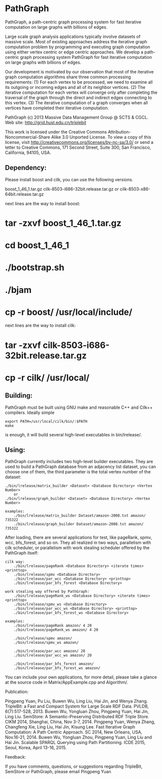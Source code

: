 # PathGraph
PathGraph, a path-centric graph processing system for fast iterative computation on large graphs with billions of edges.

Large scale graph analysis applications typically involve datasets of massive scale. Most of existing approaches address the iterative graph computation problem by programming and executing graph computation using either vertex centric or edge centric approaches. We develop a path-centric graph processing system PathGraph for fast iterative computation on large graphs with billions of edges.

Our development is motivated by our observation that most of the iterative graph computation algorithms share three common processing requirements: (1) For each vertex to be processed, we need to examine all its outgoing or incoming edges and all of its neighbor vertices. (2) The iterative computation for each vertex will converge only after completing the traversal of the graph through the direct and indirect edges connecting to this vertex. (3) The iterative computation of a graph converges when all vertices have completed their iterative computation.

PathGraph
(c) 2013 Massive Data Management Group @ SCTS & CGCL. 
	Web site: http://grid.hust.edu.cn/triplebit

This work is licensed under the Creative Commons
Attribution-Noncommercial-Share Alike 3.0 Unported License. To view a copy
of this license, visit http://creativecommons.org/licenses/by-nc-sa/3.0/
or send a letter to Creative Commons, 171 Second Street, Suite 300,
San Francisco, California, 94105, USA.


Dependency:
-----------
Please install boost and cilk, you can use the following versions.

boost_1_46_1.tar.gz
cilk-8503-i686-32bit.release.tar.gz or cilk-8503-x86-64bit.release.tar.gz

next lines are the way to install boost:
# tar -zxvf boost_1_46_1.tar.gz
# cd boost_1_46_1
# ./bootstrap.sh
# ./bjam
# cp -r boost/ /usr/local/include/

next lines are the way to install cilk:
# tar -zxvf cilk-8503-i686-32bit.release.tar.gz
# cp -r cilk/ /usr/local/

Building:
---------

PathGraph must be built using GNU make and reasonable C++ and Cilk++ compilers. Ideally simple

    export PATH=/usr/local/cilk/bin/:$PATH
    make

is enough, it will build several high-level executables in bin/lrelease/.

Using:
------

PathGraph currently includes two high-level builder executables. They are used to build a PathGraph
database from an adjacency list dataset, you can choose one of them, the third parameter is the
total vertex number of the dataset:

    ./bin/lrelease/matrix_builder <Dataset> <Database Directory> <Vertex Number>
        or
    ./bin/lrelease/graph_builder <Dataset> <Database Directory> <Vertex Number>
   
    examples: 
	    ./bin/lrelease/matrix_builder Dataset/amazon-2008.txt amazon/ 735322
        ./bin/lrelease/graph_builder Dataset/amazon-2008.txt amazon/ 735322


After loading, there are several applications for test, like pageRank, spmv, wcc, bfs_forest, and so on.
They all realized in two ways, parallelism with cilk scheduler, or parallelism with work stealing 
scheduler offered by the PathGraph itself:

    cilk way:
        ./bin/lrelease/pageRank <Database Directory> <iterate times> <printtop>
	    ./bin/lrelease/spmv <Database Directory>
	    ./bin/lrelease/par_wcc <Database Directory> <printtop>
	    ./bin/lrelease/par_bfs_forest <Database Directory>
   
    work stealing way offered by PathGraph:
        ./bin/lrelease/pageRank_ws <Database Directory> <iterate times> <printtop>
	    ./bin/lrelease/spmv_ws <Database Directory>
	    ./bin/lrelease/par_wcc_ws <Database Directory> <printtop>
	    ./bin/lrelease/par_bfs_forest_ws <Database Directory>
		
	examples: 
		./bin/lrelease/pageRank amazon/ 4 20
		./bin/lrelease/pageRank_ws amazon/ 4 20
		
	    ./bin/lrelease/spmv amazon/
		./bin/lrelease/spmv_ws amazon/
		
	    ./bin/lrelease/par_wcc amazon/ 20
		./bin/lrelease/par_wcc_ws amazon/ 20
		
	    ./bin/lrelease/par_bfs_forest amazon/
		./bin/lrelease/par_bfs_forest_ws amazon/
	
You can include your own applications, for more detail, please take a glance at the 
source code in Matrix/AppExample.cpp and Algorithm/.


Publication:

Pingpeng Yuan, Pu Liu, Buwen Wu, Ling Liu, Hai Jin, and Wenya Zhang. TripleBit: a Fast and Compact System for Large Scale RDF Data. PVLDB, 6(7):517-528, 2013.
Buwen Wu, Yongluan Zhou, Pingpeng Yuan, Hai Jin, Ling Liu. SemStore: A Semantic-Preserving Distributed RDF Triple Store. CIKM 2014, Shanghai, China, Nov 3-7, 2014.
Pingpeng Yuan, Wenya Zhang, Changfeng Xie, Ling Liu, Hai Jin, Kisung Lee. Fast Iterative Graph Computation: A Path Centric Approach. SC 2014, New Orleans, USA, Nov.16-21, 2014.
Buwen Wu, Yongluan Zhou, Pingpeng Yuan, Ling Liu and Hai Jin. Scalable SPARQL Querying using Path Partitioning. ICDE 2015, Seoul, Korea, April 13-16, 2015.

Feedback:

If you have comments, questions, or suggestions regarding TripleBit, SemStore or PathGraph, please email Pingpeng Yuan
